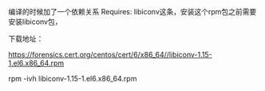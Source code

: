 编译的时候加了一个依赖关系 Requires: libiconv这条，安装这个rpm包之前需要安装libiconv包，

下载地址：

https://forensics.cert.org/centos/cert/6/x86_64//libiconv-1.15-1.el6.x86_64.rpm

rpm -ivh libiconv-1.15-1.el6.x86_64.rpm